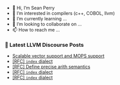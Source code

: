 - 👋 Hi, I’m Sean Perry
- 👀 I’m interested in compilers (c++, COBOL, llvm)
- 🌱 I’m currently learning ...
- 💞️ I’m looking to collaborate on ...
- 📫 How to reach me ...

<!---
s66perry/s66perry is a ✨ special ✨ repository because its `README.md` (this file) appears on your GitHub profile.
You can click the Preview link to take a look at your changes.
--->
### 📕 Latest LLVM Discourse Posts

<!-- DISCOURSE-LLVM:START -->
- [Scalable vector support and MOPS support](https://discourse.llvm.org/t/scalable-vector-support-and-mops-support/65522#post_2)
- [[RFC] `index` dialect](https://discourse.llvm.org/t/rfc-index-dialect/65540#post_9)
- [[RFC] Define precise arith semantics](https://discourse.llvm.org/t/rfc-define-precise-arith-semantics/65507?page=2#post_32)
- [[RFC] `index` dialect](https://discourse.llvm.org/t/rfc-index-dialect/65540#post_8)
- [[RFC] `index` dialect](https://discourse.llvm.org/t/rfc-index-dialect/65540#post_7)
<!-- DISCOURSE-LLVM:END -->
